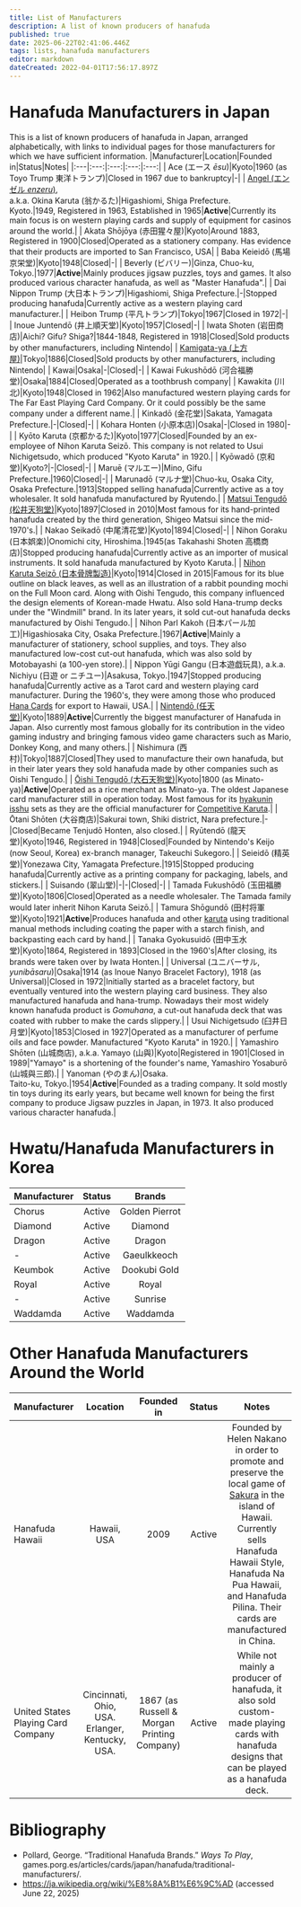 ```yaml
---
title: List of Manufacturers
description: A list of known producers of hanafuda
published: true
date: 2025-06-22T02:41:06.446Z
tags: lists, hanafuda manufacturers
editor: markdown
dateCreated: 2022-04-01T17:56:17.897Z
---
```


# Hanafuda Manufacturers in Japan
This is a list of known producers of hanafuda in Japan, arranged alphabetically, with links to individual pages for those manufacturers for which we have sufficient information.
|Manufacturer|Location|Founded in|Status|Notes|
|:---|:---:|:---:|:---:|:---:|
| Ace (エース *ēsu*)|Kyoto|1960 (as Toyo Trump 東洋トランプ)|Closed in 1967 due to bankruptcy|-|
| [Angel (エンゼル *enzeru*)](/en/hanafuda/manufacturers/angel),<br>a.k.a. Okina Karuta (翁かるた)|Higashiomi, Shiga Prefecture.<br>Kyoto.|1949, Registered in 1963, Established in 1965|**Active**|Currently its main focus is on western playing cards and supply of equipment for casinos around the world.|
| Akata Shōjōya (赤田猩々屋)|Kyoto|Around 1883, Registered in 1900|Closed|Operated as a stationery company. Has evidence that their products are imported to San Francisco, USA|
| Baba Keieidō (馬場京栄堂)|Kyoto|1948|Closed|-|
| Beverly (ビバリー)|Ginza, Chuo-ku, Tokyo.|1977|**Active**|Mainly produces jigsaw puzzles, toys and games. It also produced various character hanafuda, as well as "Master Hanafuda".|
| Dai Nippon Trump (大日本トランプ)|Higashiomi, Shiga Prefecture.|-|Stopped producing hanafuda|Currently active as a western playing card manufacturer.|
| Heibon Trump (平凡トランプ)|Tokyo|1967|Closed in 1972|-|
| Inoue Juntendō (井上順天堂)|Kyoto|1957|Closed|-|
| Iwata Shoten (岩田商店)|Aichi? Gifu? Shiga?|1844-1848, Registered in 1918|Closed|Sold products by other manufacturers, including Nintendo|
| [Kamigata-ya (上方屋)](/en/hanafuda/manufacturers/kamigataya)|Tokyo|1886|Closed|Sold products by other manufacturers, including Nintendo|
| Kawai|Osaka|-|Closed|-|
| Kawai Fukushōdō (河合福勝堂)|Osaka|1884|Closed|Operated as a toothbrush company|
| Kawakita (川北)|Kyoto|1948|Closed in 1962|Also manufactured western playing cards for The Far East Playing Card Company. Or it could possibly be the same company under a different name.|
| Kinkadō (金花堂)|Sakata, Yamagata Prefecture.|-|Closed|-|
| Kohara Honten (小原本店)|Osaka|-|Closed in 1980|-|
| Kyōto Karuta (京都かるた)|Kyoto|1977|Closed|Founded by an ex-employee of Nihon Karuta Seizō. This company is not related to Usui Nichigetsudo, which produced "Kyoto Karuta" in 1920.|
| Kyōwadō (京和堂)|Kyoto?|-|Closed|-|
| Maruē (マルエー)|Mino, Gifu Prefecture.|1960|Closed|-|
| Marunadō (マルナ堂)|Chuo-ku, Osaka City, Osaka Prefecture.|1913|Stopped selling hanafuda|Currently active as a toy wholesaler. It sold hanafuda manufactured by Ryutendo.|
| [Matsui Tengudō (松井天狗堂)](/en/hanafuda/manufacturers/matsuitengudo)|Kyoto|1897|Closed in 2010|Most famous for its hand-printed hanafuda created by the third generation, Shigeo Matsui since the mid-1970's.|
| Nakao Seikadō (中尾清花堂)|Kyoto|1894|Closed|-|
| Nihon Goraku (日本娯楽)|Onomichi city, Hiroshima.|1945(as Takahashi Shoten 高橋商店)|Stopped producing hanafuda|Currently active as an importer of musical instruments. It sold hanafuda manufactured by Kyoto Karuta.|
| [Nihon Karuta Seizō (日本骨牌製造)](/en/hanafuda/manufacturers/nihonkaruta)|Kyoto|1914|Closed in 2015|Famous for its blue outline on black leaves, as well as an illustration of a rabbit pounding mochi on the Full Moon card. Along with Oishi Tengudo, this company influenced the design elements of Korean-made Hwatu. Also sold Hana-trump decks under the "Windmill" brand. In its later years, it sold cut-out hanafuda decks manufactured by Oishi Tengudo.|
| Nihon Parl Kakoh (日本パール加工)|Higashiosaka City, Osaka Prefecture.|1967|**Active**|Mainly a manufacturer of stationery, school supplies, and toys. They also manufactured low-cost cut-out hanafuda, which was also sold by Motobayashi (a 100-yen store).|
| Nippon Yūgi Gangu (日本遊戯玩具), a.k.a. Nichiyu (日遊 or ニチユー)|Asakusa, Tokyo.|1947|Stopped producing hanafuda|Currently active as a Tarot card and western playing card manufacturer. During the 1960's, they were among those who produced [Hana Cards](/en/hanafuda/patterns/hana-cards) for export to Hawaii, USA.|
| [Nintendō (任天堂)](/en/hanafuda/manufacturers/nintendo)|Kyoto|1889|**Active**|Currently the biggest manufacturer of Hanafuda in Japan. Also currently most famous globally for its contribution in the video gaming industry and bringing famous video game characters such as Mario, Donkey Kong, and many others.|
| Nishimura (西村)|Tokyo|1887|Closed|They used to manufacture their own hanafuda, but in their later years they sold hanafuda made by other companies such as Oishi Tengudo.|
| [Ōishi Tengudō (大石天狗堂)](/en/hanafuda/manufacturers/oishitengudo)|Kyoto|1800 (as Minato-ya)|**Active**|Operated as a rice merchant as Minato-ya. The oldest Japanese card manufacturer still in operation today. Most famous for its [hyakunin isshu](/en/uta-garuta/ogura-hyakunin-isshu) sets as they are the official manufacturer for [Competitive Karuta](/en/uta-garuta/ogura-hyakunin-isshu/competitive-karuta).|
| Ōtani Shōten (大谷商店)|Sakurai town, Shiki district, Nara prefecture.|-|Closed|Became Tenjudō Honten, also closed.|
| Ryūtendō (龍天堂)|Kyoto|1946, Registered in 1948|Closed|Founded by Nintendo's Keijo (now Seoul, Korea) ex-branch manager, Takeuchi Sukegoro.|
| Seieidō (精英堂)|Yonezawa City, Yamagata Prefecture.|1915|Stopped producing hanafuda|Currently active as a printing company for packaging, labels, and stickers.|
| Suisando (翠山堂)|-|-|Closed|-|
| Tamada Fukushōdō (玉田福勝堂)|Kyoto|1806|Closed|Operated as a needle wholesaler. The Tamada family would later inherit Nihon Karuta Seizō.|
| Tamura Shōgundō (田村将軍堂)|Kyoto|1921|**Active**|Produces hanafuda and other [karuta](/en/karuta/) using traditional manual methods including coating the paper with a starch finish, and backpasting each card by hand.|
| Tanaka Gyokusuidō (田中玉水堂)|Kyoto|1864, Registered in 1893|Closed in the 1960's|After closing, its brands were taken over by Iwata Honten.|
| Universal (ユニバーサル, *yunibāsaru*)|Osaka|1914 (as Inoue Nanyo Bracelet Factory), 1918 (as Universal)|Closed in 1972|Initially started as a bracelet factory, but eventually ventured into the western playing card business. They also manufactured hanafuda and hana-trump. Nowadays their most widely known hanafuda product is *Gomuhana*, a cut-out hanafuda deck that was coated with rubber to make the cards slippery.|
| Usui Nichigetsudo (臼井日月堂)|Kyoto|1853|Closed in 1927|Operated as a manufacturer of perfume oils and face powder. Manufactured "Kyoto Karuta" in 1920.|
| Yamashiro Shōten (山城商店), a.k.a. Yamayo (山與)|Kyoto|Registered in 1901|Closed in 1989|"Yamayo" is a shortening of the founder's name, Yamashiro Yosaburō (山城與三郎).|
| Yanoman (やのまん)|Osaka.<br>Taito-ku, Tokyo.|1954|**Active**|Founded as a trading company. It sold mostly tin toys during its early years, but became well known for being the first company to produce Jigsaw puzzles in Japan, in 1973. It also produced various character hanafuda.|

# Hwatu/Hanafuda Manufacturers in Korea
|Manufacturer|Status|Brands|
|:---|:---:|:---:|
| Chorus|Active|Golden Pierrot|
| Diamond|Active|Diamond|
| Dragon|Active|Dragon|
| -|Active|Gaeulkkeoch|
| Keumbok|Active|Dookubi Gold|
| Royal|Active|Royal|
| -|Active|Sunrise|
| Waddamda|Active|Waddamda|

# Other Hanafuda Manufacturers Around the World
|Manufacturer|Location|Founded in|Status|Notes|
|:---|:---:|:---:|:---:|:---:|
| Hanafuda Hawaii|Hawaii, USA|2009|Active|Founded by Helen Nakano in order to promote and preserve the local game of [Sakura](/en/hanafuda/games/sakura) in the island of Hawaii. Currently sells Hanafuda Hawaii Style, Hanafuda Na Pua Hawaii, and Hanafuda Pilina. Their cards are manufactured in China.|
| United States Playing Card Company|Cincinnati, Ohio, USA.<br>Erlanger, Kentucky, USA.|1867 (as Russell & Morgan Printing Company)|Active|While not mainly a producer of hanafuda, it also sold custom-made playing cards with hanafuda designs that can be played as a hanafuda deck.|

# Bibliography
- Pollard, George. “Traditional Hanafuda Brands.” *Ways To Play*, games.porg.es/articles/cards/japan/hanafuda/traditional-manufacturers/.
- https://ja.wikipedia.org/wiki/%E8%8A%B1%E6%9C%AD (accessed June 22, 2025)